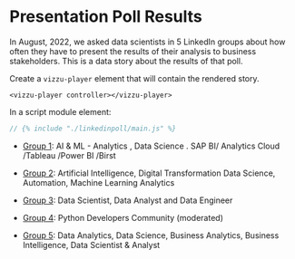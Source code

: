 # Presentation Poll Results

In August, 2022, we asked data scientists in 5 LinkedIn groups about how often
they have to present the results of their analysis to business stakeholders.
This is a data story about the results of that poll.

<vizzu-player controller></vizzu-player>

<script type="module" src="./main.js"></script>

Create a `vizzu-player` element that will contain the rendered story.

```
<vizzu-player controller></vizzu-player>
```

In a script module element:

```javascript
// {% include "./linkedinpoll/main.js" %}
```

- [Group 1](https://www.linkedin.com/groups/1859449/): AI & ML - Analytics ,
    Data Science . SAP BI/ Analytics Cloud /Tableau /Power BI /Birst

- [Group 2](https://www.linkedin.com/groups/4376214/): Artificial Intelligence,
    Digital Transformation Data Science, Automation, Machine Learning Analytics

- [Group 3](https://www.linkedin.com/groups/6773411/): Data Scientist, Data
    Analyst and Data Engineer

- [Group 4](https://www.linkedin.com/groups/25827/): Python Developers Community
    (moderated)

- [Group 5](https://www.linkedin.com/groups/2064830/): Data Analytics, Data
    Science, Business Analytics, Business Intelligence, Data Scientist & Analyst
